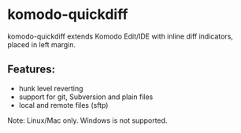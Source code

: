 komodo-quickdiff
================

komodo-quickdiff extends Komodo Edit/IDE with inline diff indicators, placed in left margin.

Features:
---------

* hunk level reverting
* support for git, Subversion and plain files
* local and remote files (sftp)

Note: Linux/Mac only. Windows is not supported.